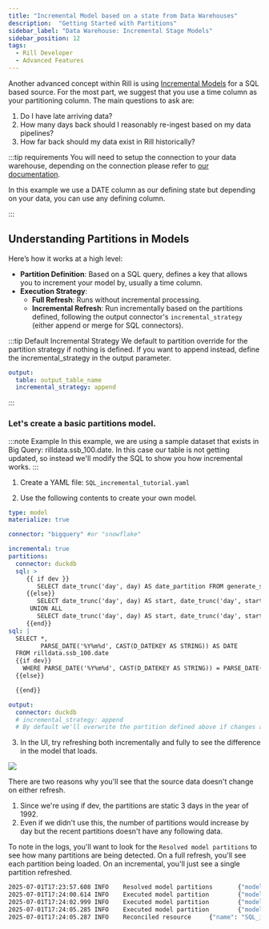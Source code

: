 ```yaml
---
title: "Incremental Model based on a state from Data Warehouses"
description:  "Getting Started with Partitions"
sidebar_label: "Data Warehouse: Incremental Stage Models"
sidebar_position: 12
tags:
  - Rill Developer
  - Advanced Features
---
```


Another advanced concept within Rill is using [Incremental Models](/build/advanced-models/incremental-models) for a SQL based source. For the most part, we suggest that you use a time column as your partitioning column. The main questions to ask are:
1. Do I have late arriving data? 
2. How many days back should I reasonably re-ingest based on my data pipelines?
3. How far back should my data exist in Rill historically? 

:::tip requirements
You will need to setup the connection to your data warehouse, depending on the connection please refer to [our documentation](https://docs.rilldata.com/reference/connectors/). 

In this example we use a DATE column as our defining state but depending on your data, you can use any defining column.

:::

## Understanding Partitions in Models

Here’s how it works at a high level:

- **Partition Definition**: Based on a SQL query, defines a key that allows you to increment your model by, usually a time column.
- **Execution Strategy**:
  - **Full Refresh**: Runs without incremental processing.
  - **Incremental Refresh**: Run incrementally based on the partitions defined, following the output connector's `incremental_strategy` (either append or merge for SQL connectors). 

:::tip Default Incremental Strategy 
We default to partition override for the partition strategy if nothing is defined. If you want to append instead, define the incremental_strategy in the output parameter.

```yaml
output:
  table: output_table_name
  incremental_strategy: append
```
:::

### Let's create a basic partitions model.

:::note Example
In this example, we are using a sample dataset that exists in Big Query: rilldata.ssb_100.date.
In this case our table is not getting updated, so instead we'll modify the SQL to show you how incremental works.
:::


1. Create a YAML file: `SQL_incremental_tutorial.yaml`

2. Use the following contents to create your own model.
```yaml
type: model
materialize: true

connector: "bigquery" #or "snowflake"

incremental: true
partitions:
  connector: duckdb
  sql: >
     {{ if dev }} 
        SELECT date_trunc('day', day) AS date_partition FROM generate_series(DATE '1992-01-01', DATE '1992-03-01', INTERVAL 1 DAY) AS ts(day)
     {{else}}
        SELECT date_trunc('day', day) AS start, date_trunc('day', start + INTERVAL 1 MONTH) AS end FROM generate_series(DATE '2024-01-01', DATE '2025-06-01', INTERVAL 1 MONTH) AS ts(day)
      UNION ALL 
        SELECT date_trunc('day', day) AS start, date_trunc('day', start + INTERVAL 1 DAY) AS end FROM generate_series(DATE '2025-06-01', CURRENT_DATE, INTERVAL 1 DAY) AS ts(day)
     {{end}}
sql: |
  SELECT *,
         PARSE_DATE('%Y%m%d', CAST(D_DATEKEY AS STRING)) AS DATE
  FROM rilldata.ssb_100.date
  {{if dev}}
    WHERE PARSE_DATE('%Y%m%d', CAST(D_DATEKEY AS STRING)) = PARSE_DATE('%Y-%m-%dT00:00:00Z','{{.partition.date_partition}}')
  {{else}}

  {{end}}

output:
  connector: duckdb
  # incremental_strategy: append 
  # By default we'll overwrite the partition defined above if changes are detected.
```

3. In the UI, try refreshing both incrementally and fully to see the difference in the model that loads. 



<img src = '/img/tutorials/advanced-models/data-warehouse-refresh.png' class='rounded-gif' />
<br />

There are two reasons why you'll see that the source data doesn't change on either refresh. 
1. Since we're using if dev, the partitions are static 3 days in the year of 1992. 
2. Even if we didn't use this, the number of partitions would increase by day but the recent partitions doesn't have any following data. 

To note in the logs, you'll want to look for the `Resolved model partitions` to see how many partitions are being detected. On a full refresh, you'll see each partition being loaded. On an incremental, you'll just see a single partition refreshed.

```bash
2025-07-01T17:23:57.608 INFO    Resolved model partitions       {"model": "SQL_increment_tutorial", "partitions": 3}
2025-07-01T17:24:00.614 INFO    Executed model partition        {"model": "SQL_increment_tutorial", "key": "86915540cd0c753cdd641e0f487cd7f6", "data": {"date_partition":"1992-01-01T00:00:00Z"}, "elapsed": "2.998785871s"}
2025-07-01T17:24:02.999 INFO    Executed model partition        {"model": "SQL_increment_tutorial", "key": "87883ba5a1792d2c2e818fb8b8de5c20", "data": {"date_partition":"1992-01-02T00:00:00Z"}, "elapsed": "2.377725743s"}
2025-07-01T17:24:05.285 INFO    Executed model partition        {"model": "SQL_increment_tutorial", "key": "d4a0bf3200df3675b043affa6882d0b2", "data": {"date_partition":"1992-01-03T00:00:00Z"}, "elapsed": "2.270095921s"}
2025-07-01T17:24:05.287 INFO    Reconciled resource     {"name": "SQL_increment_tutorial", "type": "Model", "elapsed": "7.904s"}
```


